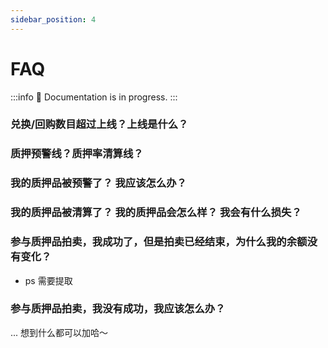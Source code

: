 ```yaml
---
sidebar_position: 4
---
```


# FAQ

:::info
  🚧 Documentation is in progress.
:::

### 兑换/回购数目超过上线？上线是什么？


### 质押预警线？质押率清算线？


### 我的质押品被预警了？ 我应该怎么办？


### 我的质押品被清算了？ 我的质押品会怎么样？ 我会有什么损失？


### 参与质押品拍卖，我成功了，但是拍卖已经结束，为什么我的余额没有变化？

- ps 需要提取

### 参与质押品拍卖，我没有成功，我应该怎么办？



... 想到什么都可以加哈～

